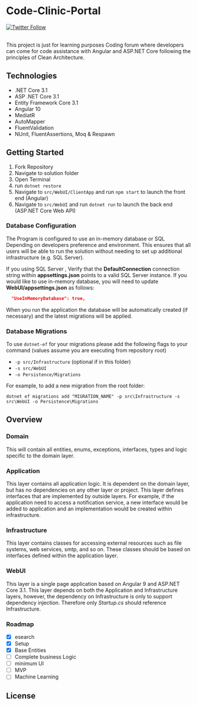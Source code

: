 # Code-Clinic-Portal

[![Twitter Follow](https://img.shields.io/twitter/follow/hnicolus.svg?style=social&label=Follow)](https://twitter.com/hnicolus)

<br/>
This project is just for learning purposes
Coding forum where developers can come for code assistance  with Angular and ASP.NET Core following the principles of Clean Architecture.



## Technologies

* .NET Core 3.1
* ASP .NET Core 3.1
* Entity Framework Core 3.1
* Angular 10
* MediatR
* AutoMapper
* FluentValidation
* NUnit, FluentAssertions, Moq & Respawn

## Getting Started

1. Fork Repository
2. Navigate to solution folder 
3. Open Terminal 
4. run `dotnet restore`
6. Navigate to `src/WebUI/ClientApp` and run `npm start` to launch the front end (Angular)
7. Navigate to `src/WebUI` and run `dotnet run` to launch the back end (ASP.NET Core Web API)

### Database Configuration

The Program is configured to use an in-memory database or SQL Depending on developers preference and environment. This ensures that all users will be able to run the solution without needing to set up additional infrastructure (e.g. SQL Server).

If you using SQL Server , Verify that the **DefaultConnection** connection string within **appsettings.json** points to a valid SQL Server instance. 
If you would like to use in-memory database, you will need to update **WebUI/appsettings.json** as follows:

```json
  "UseInMemoryDatabase": true,
```

When you run the application the database will be automatically created (if necessary) and the latest migrations will be applied.

### Database Migrations

To use `dotnet-ef` for your migrations please add the following flags to your command (values assume you are executing from repository root)

* `-p src/Infrastructure` (optional if in this folder)
* `-s src/WebUI`
* `-o Persistence/Migrations`

For example, to add a new migration from the root folder:

 `dotnet ef migrations add "MIGRATION_NAME" -p src\Infrastructure -s src\WebUI -o Persistence\Migrations`

## Overview

### Domain

This will contain all entities, enums, exceptions, interfaces, types and logic specific to the domain layer.

### Application

This layer contains all application logic. It is dependent on the domain layer, but has no dependencies on any other layer or project. This layer defines interfaces that are implemented by outside layers. For example, if the application need to access a notification service, a new interface would be added to application and an implementation would be created within infrastructure.

### Infrastructure

This layer contains classes for accessing external resources such as file systems, web services, smtp, and so on. These classes should be based on interfaces defined within the application layer.

### WebUI

This layer is a single page application based on Angular 9 and ASP.NET Core 3.1. This layer depends on both the Application and Infrastructure layers, however, the dependency on Infrastructure is only to support dependency injection. Therefore only *Startup.cs* should reference Infrastructure.

### Roadmap 

- [x] esearch
- [x] Setup
- [x] Base Entities
- [ ] Complete business Logic
- [ ] minimum UI
- [ ] MVP
- [ ] Machine Learning
## License
